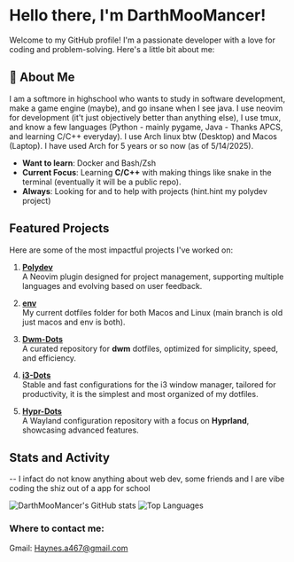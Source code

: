 # Hello there, I'm DarthMooMancer!

Welcome to my GitHub profile! I'm a passionate developer with a love for coding and problem-solving. Here's a little bit about me:

## 🌟 About Me
I am a softmore in highschool who wants to study in software development, make a game engine (maybe), and go insane when I see java. I use neovim for development (it't just objectively better than anything else), I use tmux, and know a few languages (Python - mainly pygame, Java - Thanks APCS, and learning C/C++ everyday). I use Arch linux btw (Desktop) and Macos (Laptop). I have used Arch for 5 years or so now (as of 5/14/2025). 

- **Want to learn**: Docker and Bash/Zsh
- **Current Focus**: Learning **C/C++** with making things like snake in the terminal (eventually it will be a public repo).
- **Always**: Looking for and to help with projects (hint.hint my polydev project)

## Featured Projects

Here are some of the most impactful projects I've worked on:

1. **[Polydev](https://github.com/DarthMooMancer/Polydev)**  
   A Neovim plugin designed for project management, supporting multiple languages and evolving based on user feedback.

2. **[env](https://github.com/DarthMooMancer/env)**  
   My current dotfiles folder for both Macos and Linux (main branch is old just macos and env is both).

3. **[Dwm-Dots](https://github.com/DarthMooMancer/Dwm-Dots)**  
   A curated repository for **dwm** dotfiles, optimized for simplicity, speed, and efficiency.

4. **[i3-Dots](https://github.com/DarthMooMancer/i3-Dots)**  
   Stable and fast configurations for the i3 window manager, tailored for productivity, it is the simplest and most organized of my dotfiles.

5. **[Hypr-Dots](https://github.com/DarthMooMancer/Hypr-Dots)**  
   A Wayland configuration repository with a focus on **Hyprland**, showcasing advanced features.

## Stats and Activity

-- I infact do not know anything about web dev, some friends and I are vibe coding the shiz out of a app for school

![DarthMooMancer's GitHub stats](https://github-readme-stats.vercel.app/api?username=DarthMooMancer&show_icons=true&theme=radical)
![Top Languages](https://github-readme-stats.vercel.app/api/top-langs/?username=DarthMooMancer&layout=compact&theme=radical)

### Where to contact me:
Gmail: [Haynes.a467@gmail.com](Haynes.a467gmail.com)
